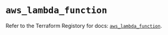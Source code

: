 # `aws_lambda_function`

Refer to the Terraform Registory for docs: [`aws_lambda_function`](https://www.terraform.io/docs/providers/aws/r/lambda_function).
